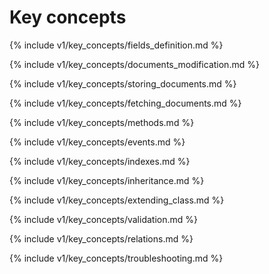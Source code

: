 # Key concepts

{% include v1/key_concepts/fields_definition.md %}

{% include v1/key_concepts/documents_modification.md %}

{% include v1/key_concepts/storing_documents.md %}

{% include v1/key_concepts/fetching_documents.md %}

{% include v1/key_concepts/methods.md %}

{% include v1/key_concepts/events.md %}

{% include v1/key_concepts/indexes.md %}

{% include v1/key_concepts/inheritance.md %}

{% include v1/key_concepts/extending_class.md %}

{% include v1/key_concepts/validation.md %}

{% include v1/key_concepts/relations.md %}

{% include v1/key_concepts/troubleshooting.md %}